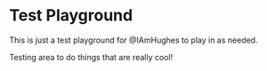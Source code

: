 # Test Playground
This is just a test playground for @IAmHughes to play in as needed.

Testing area to do things that are really cool!
